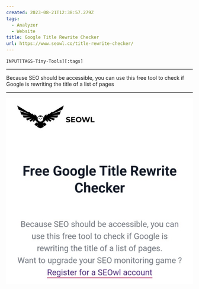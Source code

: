 ```yaml
---
created: 2023-08-21T12:38:57.279Z
tags: 
  - Analyzer
  - Website
title: Google Title Rewrite Checker
url: https://www.seowl.co/title-rewrite-checker/
---
```

```meta-bind
INPUT[TAGS-Tiny-Tools][:tags]
```

___
Because SEO should be accessible, you can use this free tool to check if Google is rewriting the title of a list of pages
___

![](_attachments/google-title-rewrite-checker.jpg)
